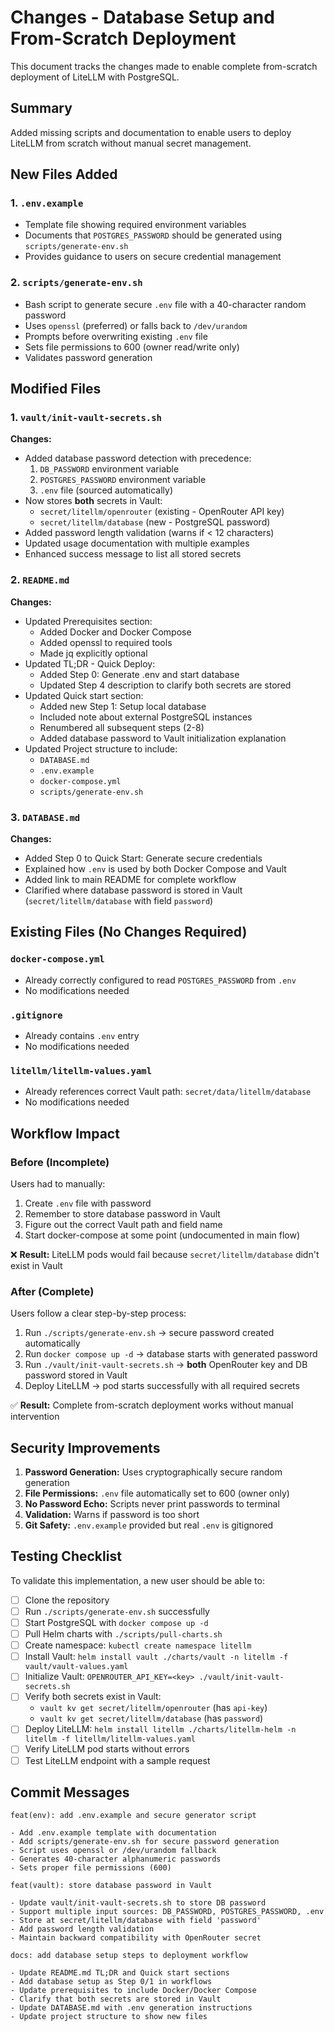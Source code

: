 # Changes - Database Setup and From-Scratch Deployment

This document tracks the changes made to enable complete from-scratch deployment of LiteLLM with PostgreSQL.

## Summary

Added missing scripts and documentation to enable users to deploy LiteLLM from scratch without manual secret management.

## New Files Added

### 1. `.env.example`
- Template file showing required environment variables
- Documents that `POSTGRES_PASSWORD` should be generated using `scripts/generate-env.sh`
- Provides guidance to users on secure credential management

### 2. `scripts/generate-env.sh`
- Bash script to generate secure `.env` file with a 40-character random password
- Uses `openssl` (preferred) or falls back to `/dev/urandom`
- Prompts before overwriting existing `.env` file
- Sets file permissions to 600 (owner read/write only)
- Validates password generation

## Modified Files

### 1. `vault/init-vault-secrets.sh`
**Changes:**
- Added database password detection with precedence:
  1. `DB_PASSWORD` environment variable
  2. `POSTGRES_PASSWORD` environment variable  
  3. `.env` file (sourced automatically)
- Now stores **both** secrets in Vault:
  - `secret/litellm/openrouter` (existing - OpenRouter API key)
  - `secret/litellm/database` (new - PostgreSQL password)
- Added password length validation (warns if < 12 characters)
- Updated usage documentation with multiple examples
- Enhanced success message to list all stored secrets

### 2. `README.md`
**Changes:**
- Updated Prerequisites section:
  - Added Docker and Docker Compose
  - Added openssl to required tools
  - Made jq explicitly optional
- Updated TL;DR - Quick Deploy:
  - Added Step 0: Generate .env and start database
  - Updated Step 4 description to clarify both secrets are stored
- Updated Quick start section:
  - Added new Step 1: Setup local database
  - Included note about external PostgreSQL instances
  - Renumbered all subsequent steps (2-8)
  - Added database password to Vault initialization explanation
- Updated Project structure to include:
  - `DATABASE.md`
  - `.env.example`
  - `docker-compose.yml`
  - `scripts/generate-env.sh`

### 3. `DATABASE.md`
**Changes:**
- Added Step 0 to Quick Start: Generate secure credentials
- Explained how `.env` is used by both Docker Compose and Vault
- Added link to main README for complete workflow
- Clarified where database password is stored in Vault (`secret/litellm/database` with field `password`)

## Existing Files (No Changes Required)

### `docker-compose.yml`
- Already correctly configured to read `POSTGRES_PASSWORD` from `.env`
- No modifications needed

### `.gitignore`
- Already contains `.env` entry
- No modifications needed

### `litellm/litellm-values.yaml`
- Already references correct Vault path: `secret/data/litellm/database`
- No modifications needed

## Workflow Impact

### Before (Incomplete)
Users had to manually:
1. Create `.env` file with password
2. Remember to store database password in Vault
3. Figure out the correct Vault path and field name
4. Start docker-compose at some point (undocumented in main flow)

❌ **Result:** LiteLLM pods would fail because `secret/litellm/database` didn't exist in Vault

### After (Complete)
Users follow a clear step-by-step process:
1. Run `./scripts/generate-env.sh` → secure password created automatically
2. Run `docker compose up -d` → database starts with generated password
3. Run `./vault/init-vault-secrets.sh` → **both** OpenRouter key and DB password stored in Vault
4. Deploy LiteLLM → pod starts successfully with all required secrets

✅ **Result:** Complete from-scratch deployment works without manual intervention

## Security Improvements

1. **Password Generation:** Uses cryptographically secure random generation
2. **File Permissions:** `.env` file automatically set to 600 (owner only)
3. **No Password Echo:** Scripts never print passwords to terminal
4. **Validation:** Warns if password is too short
5. **Git Safety:** `.env.example` provided but real `.env` is gitignored

## Testing Checklist

To validate this implementation, a new user should be able to:

- [ ] Clone the repository
- [ ] Run `./scripts/generate-env.sh` successfully
- [ ] Start PostgreSQL with `docker compose up -d`
- [ ] Pull Helm charts with `./scripts/pull-charts.sh`
- [ ] Create namespace: `kubectl create namespace litellm`
- [ ] Install Vault: `helm install vault ./charts/vault -n litellm -f vault/vault-values.yaml`
- [ ] Initialize Vault: `OPENROUTER_API_KEY=<key> ./vault/init-vault-secrets.sh`
- [ ] Verify both secrets exist in Vault:
  - `vault kv get secret/litellm/openrouter` (has `api-key`)
  - `vault kv get secret/litellm/database` (has `password`)
- [ ] Deploy LiteLLM: `helm install litellm ./charts/litellm-helm -n litellm -f litellm/litellm-values.yaml`
- [ ] Verify LiteLLM pod starts without errors
- [ ] Test LiteLLM endpoint with a sample request

## Commit Messages

```
feat(env): add .env.example and secure generator script

- Add .env.example template with documentation
- Add scripts/generate-env.sh for secure password generation
- Script uses openssl or /dev/urandom fallback
- Generates 40-character alphanumeric passwords
- Sets proper file permissions (600)

feat(vault): store database password in Vault

- Update vault/init-vault-secrets.sh to store DB password
- Support multiple input sources: DB_PASSWORD, POSTGRES_PASSWORD, .env
- Store at secret/litellm/database with field 'password'
- Add password length validation
- Maintain backward compatibility with OpenRouter secret

docs: add database setup steps to deployment workflow

- Update README.md TL;DR and Quick start sections
- Add database setup as Step 0/1 in workflows
- Update prerequisites to include Docker/Docker Compose
- Clarify that both secrets are stored in Vault
- Update DATABASE.md with .env generation instructions
- Update project structure to show new files
```

